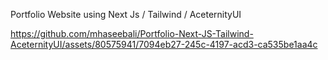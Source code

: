 Portfolio Website using Next Js / Tailwind / AceternityUI 



https://github.com/mhaseebali/Portfolio-Next-JS-Tailwind-AceternityUI/assets/80575941/7094eb27-245c-4197-acd3-ca535be1aa4c

